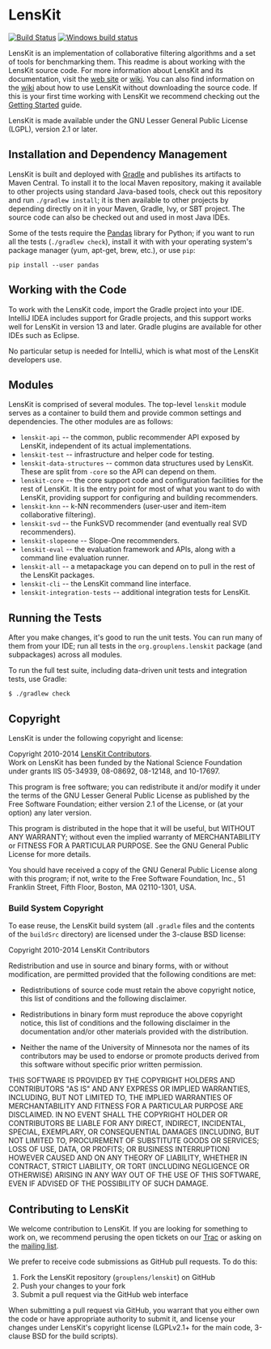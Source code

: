 # LensKit

[![Build Status](https://travis-ci.org/lenskit/lenskit.png?branch=release/2.2)](https://travis-ci.org/lenskit/lenskit)
[![Windows build status](https://ci.appveyor.com/api/projects/status/github/lenskit/lenskit?branch=release/2.2)](https://ci.appveyor.com/project/elehack/lenskit)

LensKit is an implementation of collaborative filtering algorithms and
a set of tools for benchmarking them.  This readme is about working with
the LensKit source code.  For more information about
LensKit and its documentation, visit the [web site][] or [wiki][].  You 
can also find information on the [wiki][] about how to use LensKit 
without downloading the source code.  If this is your first time working
with LensKit we recommend checking out the [Getting Started][] guide.

[web site]: http://lenskit.grouplens.org
[wiki]: http://github.com/grouplens/lenskit/wiki/
[Getting Started]: http://github.com/grouplens/lenskit/wiki/GettingStarted
[mailing list]: https://wwws.cs.umn.edu/mm-cs/listinfo/lenskit

LensKit is made available under the GNU Lesser General Public License
(LGPL), version 2.1 or later.

## Installation and Dependency Management

LensKit is built and deployed with [Gradle][] and publishes its
artifacts to Maven Central.  To install it to the local Maven
repository, making it available to other projects using standard
Java-based tools, check out this repository and run `./gradlew
install`; it is then available to other projects by depending directly
on it in your Maven, Gradle, Ivy, or SBT project.  The source code can
also be checked out and used in most Java IDEs.

Some of the tests require the [Pandas][] library for Python; if you want to run all the tests (`./gradlew check`), install it with with your operating system's package manager (yum, apt-get, brew, etc.), or use `pip`:

    pip install --user pandas

[Gradle]: http://www.gradle.org
[Pandas]: http://pandas.pydata.org/

## Working with the Code

To work with the LensKit code, import the Gradle project into your IDE.
IntelliJ IDEA includes support for Gradle projects, and this support works well
for LensKit in version 13 and later.  Gradle plugins are available for other
IDEs such as Eclipse.

No particular setup is needed for IntelliJ, which is what most of the LensKit
developers use.

## Modules

LensKit is comprised of several modules.  The top-level `lenskit`
module serves as a container to build them and provide common settings
and dependencies.  The other modules are as follows:

* `lenskit-api` -- the common, public recommender API exposed by LensKit, independent
  of its actual implementations.
* `lenskit-test` -- infrastructure and helper code for testing.
* `lenskit-data-structures` -- common data structures used by LensKit.
  These are split from `-core` so the API can depend on them.
* `lenskit-core` -- the core support code and configuration facilities for
  the rest of LensKit. It is the entry point for most of what you want to do with
  LensKit, providing support for configuring and building recommenders.
* `lenskit-knn` -- k-NN recommenders (user-user and item-item collaborative
  filtering).
* `lenskit-svd` -- the FunkSVD recommender (and eventually real SVD recommenders).
* `lenskit-slopeone` -- Slope-One recommenders.
* `lenskit-eval` -- the evaluation framework and APIs, along with a command line
  evaluation runner.
* `lenskit-all` -- a metapackage you can depend on to pull in the rest of the LensKit packages.
* `lenskit-cli` -- the LensKit command line interface.
* `lenskit-integration-tests` -- additional integration tests for LensKit.

## Running the Tests

After you make changes, it's good to run the unit tests.  You can run many of
them from your IDE; run all tests in the `org.grouplens.lenskit` package (and
subpackages) across all modules.

To run the full test suite, including data-driven unit tests and integration
tests, use Gradle:

    $ ./gradlew check

## Copyright

LensKit is under the following copyright and license:

Copyright 2010-2014 [LensKit Contributors](CONTRIBUTORS.md).  
Work on LensKit has been funded by the National Science Foundation under
grants IIS 05-34939, 08-08692, 08-12148, and 10-17697.

This program is free software; you can redistribute it and/or modify
it under the terms of the GNU Lesser General Public License as
published by the Free Software Foundation; either version 2.1 of the
License, or (at your option) any later version.

This program is distributed in the hope that it will be useful, but WITHOUT
ANY WARRANTY; without even the implied warranty of MERCHANTABILITY or FITNESS
FOR A PARTICULAR PURPOSE. See the GNU General Public License for more
details.

You should have received a copy of the GNU General Public License along with
this program; if not, write to the Free Software Foundation, Inc., 51
Franklin Street, Fifth Floor, Boston, MA 02110-1301, USA.

### Build System Copyright

To ease reuse, the LensKit build system (all `.gradle` files and the contents
of the `buildSrc` directory) are licensed under the 3-clause BSD license:

Copyright 2010-2014 LensKit Contributors

Redistribution and use in source and binary forms, with or without
modification, are permitted provided that the following conditions
are met:

- Redistributions of source code must retain the above copyright
  notice, this list of conditions and the following disclaimer.

- Redistributions in binary form must reproduce the above copyright
  notice, this list of conditions and the following disclaimer in the
  documentation and/or other materials provided with the
  distribution.

- Neither the name of the University of Minnesota nor the names of
  its contributors may be used to endorse or promote products derived
  from this software without specific prior written permission.

THIS SOFTWARE IS PROVIDED BY THE COPYRIGHT HOLDERS AND CONTRIBUTORS
"AS IS" AND ANY EXPRESS OR IMPLIED WARRANTIES, INCLUDING, BUT NOT
LIMITED TO, THE IMPLIED WARRANTIES OF MERCHANTABILITY AND FITNESS FOR
A PARTICULAR PURPOSE ARE DISCLAIMED. IN NO EVENT SHALL THE COPYRIGHT
HOLDER OR CONTRIBUTORS BE LIABLE FOR ANY DIRECT, INDIRECT, INCIDENTAL,
SPECIAL, EXEMPLARY, OR CONSEQUENTIAL DAMAGES (INCLUDING, BUT NOT
LIMITED TO, PROCUREMENT OF SUBSTITUTE GOODS OR SERVICES; LOSS OF USE,
DATA, OR PROFITS; OR BUSINESS INTERRUPTION) HOWEVER CAUSED AND ON ANY
THEORY OF LIABILITY, WHETHER IN CONTRACT, STRICT LIABILITY, OR TORT
(INCLUDING NEGLIGENCE OR OTHERWISE) ARISING IN ANY WAY OUT OF THE USE
OF THIS SOFTWARE, EVEN IF ADVISED OF THE POSSIBILITY OF SUCH DAMAGE.
  
## Contributing to LensKit
  
We welcome contribution to LensKit.  If you are looking for something
to work on, we recommend perusing the open tickets on our [Trac][wiki]
or asking on the [mailing list][].

We prefer to receive code submissions as GitHub pull requests.  To
do this:

1. Fork the LensKit repository (`grouplens/lenskit`) on GitHub
2. Push your changes to your fork
3. Submit a pull request via the GitHub web interface
   
When submitting a pull request via GitHub, you warrant that you
either own the code or have appropriate authority to submit it, and
license your changes under LensKit's copyright license (LGPLv2.1+ for
the main code, 3-clause BSD for the build scripts).
